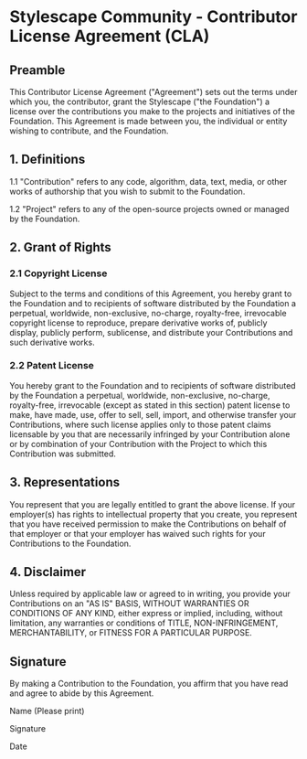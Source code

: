 # Stylescape Community - Contributor License Agreement (CLA)

## Preamble

This Contributor License Agreement ("Agreement") sets out the terms under which you, the contributor, grant the Stylescape ("the Foundation") a license over the contributions you make to the projects and initiatives of the Foundation. This Agreement is made between you, the individual or entity wishing to contribute, and the Foundation.

## 1. Definitions

1.1 "Contribution" refers to any code, algorithm, data, text, media, or other works of authorship that you wish to submit to the Foundation.

1.2 "Project" refers to any of the open-source projects owned or managed by the Foundation.

## 2. Grant of Rights

### 2.1 Copyright License

Subject to the terms and conditions of this Agreement, you hereby grant to the Foundation and to recipients of software distributed by the Foundation a perpetual, worldwide, non-exclusive, no-charge, royalty-free, irrevocable copyright license to reproduce, prepare derivative works of, publicly display, publicly perform, sublicense, and distribute your Contributions and such derivative works.

### 2.2 Patent License

You hereby grant to the Foundation and to recipients of software distributed by the Foundation a perpetual, worldwide, non-exclusive, no-charge, royalty-free, irrevocable (except as stated in this section) patent license to make, have made, use, offer to sell, sell, import, and otherwise transfer your Contributions, where such license applies only to those patent claims licensable by you that are necessarily infringed by your Contribution alone or by combination of your Contribution with the Project to which this Contribution was submitted.

## 3. Representations

You represent that you are legally entitled to grant the above license. If your employer(s) has rights to intellectual property that you create, you represent that you have received permission to make the Contributions on behalf of that employer or that your employer has waived such rights for your Contributions to the Foundation.

## 4. Disclaimer

Unless required by applicable law or agreed to in writing, you provide your Contributions on an "AS IS" BASIS, WITHOUT WARRANTIES OR CONDITIONS OF ANY KIND, either express or implied, including, without limitation, any warranties or conditions of TITLE, NON-INFRINGEMENT, MERCHANTABILITY, or FITNESS FOR A PARTICULAR PURPOSE.

## Signature

By making a Contribution to the Foundation, you affirm that you have read and agree to abide by this Agreement.

Name (Please print)


Signature


Date